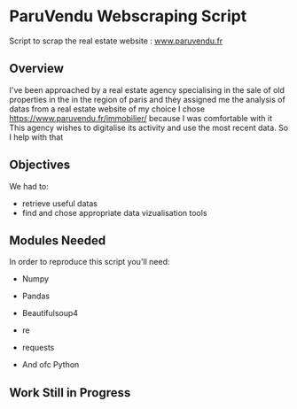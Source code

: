 # ParuVendu Webscraping Script
Script to scrap the real estate website : www.paruvendu.fr

## Overview

I've been approached by a real estate agency specialising in the sale of old properties in the
in the region of paris and they assigned me the analysis of datas from a real estate website of my choice
I chose https://www.paruvendu.fr/immobilier/ because I was comfortable with it
This agency wishes to digitalise its activity and use the most recent data. So I help with that

## Objectives

We had to:
   *  retrieve useful datas
*  find  and chose appropriate data vizualisation tools
## Modules Needed

In order to reproduce this script you'll need:

  * Numpy
  
  * Pandas
  
  * Beautifulsoup4
  
  * re
  
  * requests
  
  * And ofc Python
  
  
## Work Still in Progress
